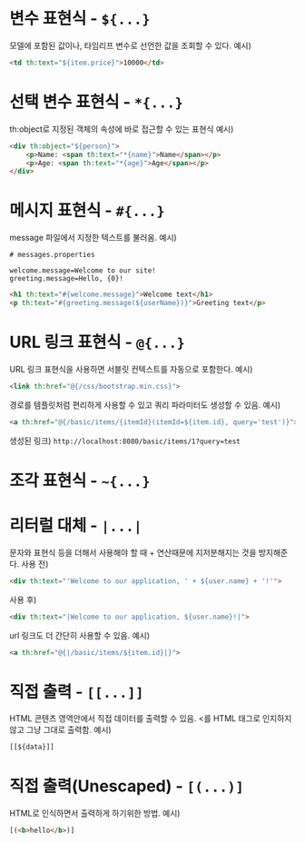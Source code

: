 # 변수 표현식 - `${...}`

모델에 포함된 값이나, 타임리프 변수로 선언한 값을 조회할 수 있다.
예시)
```html
<td th:text="${item.price}">10000</td>
```

# 선택 변수 표현식 - `*{...}`
th:object로 지정된 객체의 속성에 바로 접근할 수 있는 표현식
예시)
```html
<div th:object="${person}"> 
	<p>Name: <span th:text="*{name}">Name</span></p> 
	<p>Age: <span th:text="*{age}">Age</span></p> 
</div>
```

# 메시지 표현식 - `#{...}`
message 파일에서 지정한 텍스트를 불러옴.
예시)
```properties
# messages.properties

welcome.message=Welcome to our site! 
greeting.message=Hello, {0}!
```
```html
<h1 th:text="#{welcome.message}">Welcome text</h1> 
<p th:text="#{greeting.message(${userName})}">Greeting text</p>
```

# URL 링크 표현식 - `@{...}`

URL 링크 표현식을 사용하면 서블릿 컨텍스트를 자동으로 포함한다.
예시) 
```html
<link th:href="@{/css/bootstrap.min.css}">
```
경로를 템플릿처럼 편리하게 사용할 수 있고 쿼리 파라미터도 생성할 수 있음.
예시)
```html
<a th:href="@{/basic/items/{itemId}(itemId=${item.id}, query='test')}">
```
생성된 링크) `http://localhost:8080/basic/items/1?query=test`

# 조각 표현식 - `~{...}`


# 리터럴 대체 - `|...|`

문자와 표현식 등을 더해서 사용해야 할 때 + 연산때문에 지저분해지는 것을 방지해준다.
사용 전) 
```html
<div th:text="'Welcome to our application, ' + ${user.name} + '!'">
```
사용 후) 
```html
<div th:text="|Welcome to our application, ${user.name}!|">
```
url 링크도 더 간단히 사용할 수 있음.
예시)
```html
<a th:href="@{|/basic/items/${item.id}|}">
```

# 직접 출력 - `[[...]]`

HTML 콘텐츠 영역안에서 직접 데이터를 출력할 수 있음.
<를 HTML 태그로 인지하지 않고 그냥 그대로 출력함.
예시)
```html
[[${data}]]
```

# 직접 출력(Unescaped) - `[(...)]`

HTML로 인식하면서 출력하게 하기위한 방법.
예시)
```html
[(<b>hello</b>)]
```